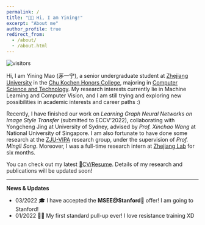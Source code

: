 ```yaml
---
permalink: /
title: "👧🏻 Hi, I am Yining!"
excerpt: "About me"
author_profile: true
redirect_from: 
  - /about/
  - /about.html
---
```

![visitors](https://visitor-badge.laobi.icu/badge?page_id=yining-mao.github.io)

Hi, I am Yining Mao (茅一宁), a senior undergraduate student at [Zhejiang University](https://www.zju.edu.cn/english/) in the [Chu Kochen Honors College](http://ckc.zju.edu.cn/ckcen/main.psp), majoring in [Computer Science and Technology](http://www.en.cs.zju.edu.cn/). My research interests currently lie in Machine Learning and Computer Vision, and I am still trying and exploring new possibilities in academic interests and career paths :)

Recently, I have finished our work on *Learning Graph Neural Networks on Image Style Transfer* (submitted to ECCV'2022), collaborating with Yongcheng Jing at University of Sydney, advised by *Prof. Xinchao Wang* at National University of Singapore. I am also fortunate to have done some research at the [ZJU-VIPA](https://www.vipazoo.cn/) research group, under the supervision of *Prof. Mingli Song*. Moreover, I was a full-time research intern at [Zhejiang Lab](https://en.zhejianglab.com/) for six months.

You can check out my latest [📝CV/Resume](/files/YiningMao-CV.pdf). Details of my research and publications will be updated soon!

----

**News & Updates**

* 03/2022 🎓 I have accepted the **MSEE@Stanford🏫** offer! I am going to Stanford!
* 01/2022 🏋️‍♂️ My first standard pull-up ever! I love resistance training XD

